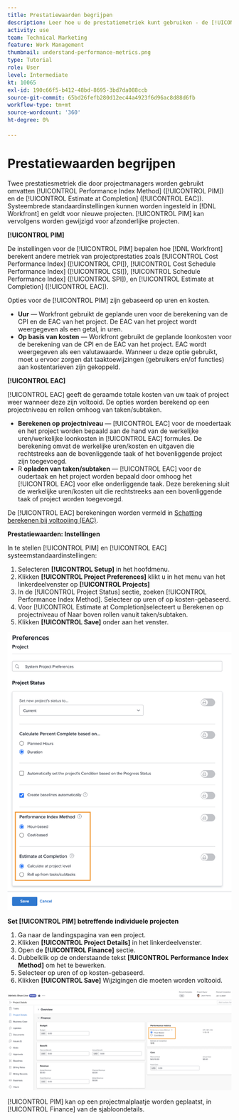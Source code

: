 ```yaml
---
title: Prestatiewaarden begrijpen
description: Leer hoe u de prestatiemetriek kunt gebruiken - de [!UICONTROL Performance Index Method] ([!UICONTROL PIM]) en de [!UICONTROL Estimate at Completion] ([!UICONTROL EAC]).
activity: use
team: Technical Marketing
feature: Work Management
thumbnail: understand-performance-metrics.png
type: Tutorial
role: User
level: Intermediate
kt: 10065
exl-id: 190c66f5-b412-48bd-8695-3bd7da088ccb
source-git-commit: 65bd26fefb280d12ec44a4923f6d96ac8d88d6fb
workflow-type: tm+mt
source-wordcount: '360'
ht-degree: 0%

---
```


# Prestatiewaarden begrijpen

Twee prestatiesmetriek die door projectmanagers worden gebruikt omvatten [!UICONTROL Performance Index Method] ([!UICONTROL PIM]) en de [!UICONTROL Estimate at Completion] ([!UICONTROL EAC]). Systeembrede standaardinstellingen kunnen worden ingesteld in [!DNL Workfront] en geldt voor nieuwe projecten. [!UICONTROL PIM] kan vervolgens worden gewijzigd voor afzonderlijke projecten.

**[!UICONTROL PIM]**

De instellingen voor de [!UICONTROL PIM] bepalen hoe [!DNL Workfront] berekent andere metriek van projectprestaties zoals [!UICONTROL Cost Performance Index] ([!UICONTROL CPI]), [!UICONTROL Cost Schedule Performance Index] ([!UICONTROL CSI]), [!UICONTROL Schedule Performance Index] ([!UICONTROL SPI]), en [!UICONTROL Estimate at Completion] ([!UICONTROL EAC]).

Opties voor de [!UICONTROL PIM] zijn gebaseerd op uren en kosten.

* **Uur** — Workfront gebruikt de geplande uren voor de berekening van de CPI en de EAC van het project. De EAC van het project wordt weergegeven als een getal, in uren.
* **Op basis van kosten** — Workfront gebruikt de geplande loonkosten voor de berekening van de CPI en de EAC van het project. EAC wordt weergegeven als een valutawaarde. Wanneer u deze optie gebruikt, moet u ervoor zorgen dat taaktoewijzingen (gebruikers en/of functies) aan kostentarieven zijn gekoppeld.

**[!UICONTROL EAC]**

[!UICONTROL EAC] geeft de geraamde totale kosten van uw taak of project weer wanneer deze zijn voltooid. De opties worden berekend op een projectniveau en rollen omhoog van taken/subtaken.

* **Berekenen op projectniveau** — [!UICONTROL EAC] voor de moedertaak en het project worden bepaald aan de hand van de werkelijke uren/werkelijke loonkosten in [!UICONTROL EAC] formules. De berekening omvat de werkelijke uren/kosten en uitgaven die rechtstreeks aan de bovenliggende taak of het bovenliggende project zijn toegevoegd.
* R **opladen van taken/subtaken** — [!UICONTROL EAC] voor de oudertaak en het project worden bepaald door omhoog het [!UICONTROL EAC] voor elke onderliggende taak. Deze berekening sluit de werkelijke uren/kosten uit die rechtstreeks aan een bovenliggende taak of project worden toegevoegd.

De [!UICONTROL EAC] berekeningen worden vermeld in [Schatting berekenen bij voltooiing (EAC)](https://experienceleague.adobe.com/docs/workfront/using/manage-work/projects/project-finances/calculate-eac.html?lang=en).

**Prestatiewaarden: Instellingen**

In te stellen [!UICONTROL PIM] en [!UICONTROL EAC] systeemstandaardinstellingen:

1. Selecteren **[!UICONTROL Setup]** in het hoofdmenu.
1. Klikken **[!UICONTROL Project Preferences]** klikt u in het menu van het linkerdeelvenster op **[!UICONTROL Projects]**
1. In de [!UICONTROL Project Status] sectie, zoeken [!UICONTROL Performance Index Method]. Selecteer op uren of op kosten-gebaseerd.
1. Voor [!UICONTROL Estimate at Completion]selecteert u Berekenen op projectniveau of Naar boven rollen vanuit taken/subtaken.
1. Klikken **[!UICONTROL Save]** onder aan het venster.

![Een afbeelding van de [!UICONTROL Project Preferences] scherm](assets/setting-up-finances-1.png)

**Set [!UICONTROL PIM] betreffende individuele projecten**

1. Ga naar de landingspagina van een project.
1. Klikken **[!UICONTROL Project Details]** in het linkerdeelvenster.
1. Open de **[!UICONTROL Finance]** sectie.
1. Dubbelklik op de onderstaande tekst **[!UICONTROL Performance Index Method]** om het te bewerken.
1. Selecteer op uren of op kosten-gebaseerd.
1. Klikken **[!UICONTROL Save]** Wijzigingen die moeten worden voltooid.

![Een afbeelding van de [!UICONTROL Project Details] scherm](assets/setting-up-finances-2.png)

[!UICONTROL PIM] kan op een projectmalplaatje worden geplaatst, in [!UICONTROL Finance] van de sjabloondetails.
